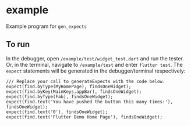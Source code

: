 # example

Example program for `gen_expects`

## To run

In the debugger, open `/example/test/widget_test.dart` and run the tester. Or, in the terminal, navigate to `/example/test` and enter `flutter test`. The `expect` statements will be generated in the debugger/terminal respectively:

	/// Replace your call to generateExpects with the code below.
	expect(find.byType(MyHomePage), findsOneWidget);
	expect(find.byKey(MainKeys.appBar), findsOneWidget);
	expect(find.byType(Fab), findsOneWidget);
	expect(find.text('You have pushed the button this many times:'), findsOneWidget);
	expect(find.text('0'), findsOneWidget);
	expect(find.text('Flutter Demo Home Page'), findsOneWidget);
